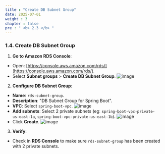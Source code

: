 ```yaml
---
title : "Create DB Subnet Group"
date: 2025-07-01
weight : 3
chapter : false
pre : " <b> 2.3 </b> "
---
```

### 1.4. Create DB Subnet Group

1. **Go to Amazon RDS Console**: 
- Open: [https://console.aws.amazon.com/rds/](https://console.aws.amazon.com/rds/). 
- Select **Subnet groups** > **Create DB Subnet Group**.
![image](/images/tao_db_subnet_group/screenshot_1752390108.png)
2. **Configure DB Subnet Group**: 
- **Name**: `rds-subnet-group`. 
- **Description**: "DB Subnet Group for Spring Boot". 
- **VPC**: Select `spring-boot-vpc`. 
![image](/images/tao_db_subnet_group/screenshot_1752390165.png)
- **Add subnets**: Select 2 private subnets (eg: `spring-boot-vpc-private-us-east-1a`, `spring-boot-vpc-private-us-east-1b`).
![image](/images/tao_db_subnet_group/screenshot_1752390313.png)
- Click **Create**.
![image](/images/tao_db_subnet_group/screenshot_1752390329.png)
3. **Verify**:

- Check in **RDS Console** to make sure `rds-subnet-group` has been created with 2 private subnets.